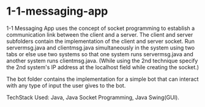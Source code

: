 # 1-1-messaging-app
1-1 Messaging App uses the concept of socket programming to establish a communication link between the client and a server. The client and server subfolders contain the implementation of the client and server socket. Run servermsg.java and clientmsg.java simultaneously in the system using two tabs or else use two systems so that one system runs servermsg.java and another system runs clientmsg.java. (While using the 2nd technique specify the 2nd system's IP address at the localhost field while creating the socket.)

The bot folder contains the implementation for a simple bot that can interact with any type of input the user gives to the bot.

TechStack Used: Java, Java Socket Programming, Java Swing(GUI).
